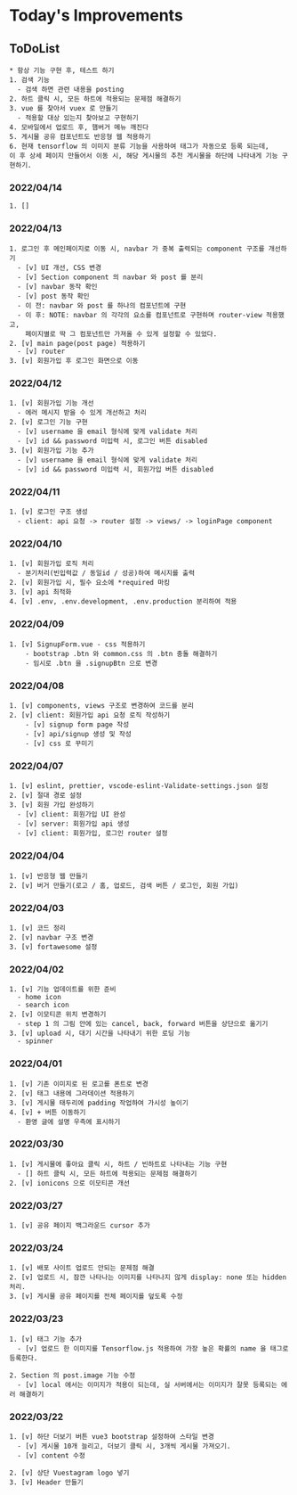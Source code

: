 # Today's Improvements

## ToDoList
    * 항상 기능 구현 후, 테스트 하기
    1. 검색 기능 
      - 검색 하면 관련 내용을 posting   
    2. 하트 클릭 시, 모든 하트에 적용되는 문제점 해결하기 
    3. vue 를 찾아서 vuex 로 만들기
      - 적용할 대상 있는지 찾아보고 구현하기
    4. 모바일에서 업로드 후, 햄버거 메뉴 깨진다
    5. 게시물 공유 컴포넌트도 반응형 웹 적용하기
    6. 현재 tensorflow 의 이미지 분류 기능을 사용하여 태그가 자동으로 등록 되는데, 
    이 후 상세 페이지 만들어서 이동 시, 해당 게시물의 추천 게시물을 하단에 나타내게 기능 구현하기.

### 2022/04/14
    1. [] 

### 2022/04/13
    1. 로그인 후 메인페이지로 이동 시, navbar 가 중복 출력되는 component 구조를 개선하기
      - [v] UI 개선, CSS 변경
      - [v] Section component 의 navbar 와 post 를 분리
      - [v] navbar 동작 확인
      - [v] post 동작 확인
      - 이 전: navbar 와 post 를 하나의 컴포넌트에 구현
      - 이 후: NOTE: navbar 의 각각의 요소를 컴포넌트로 구현하며 router-view 적용했고, 
        페이지별로 딱 그 컴포넌트만 가져올 수 있게 설정할 수 있었다.
    2. [v] main page(post page) 적용하기
      - [v] router
    3. [v] 회원가입 후 로그인 화면으로 이동
      
### 2022/04/12
    1. [v] 회원가입 기능 개선
      - 에러 메시지 받을 수 있게 개선하고 처리
    2. [v] 로그인 기능 구현
      - [v] username 을 email 형식에 맞게 validate 처리
      - [v] id && password 미입력 시, 로그인 버튼 disabled
    3. [v] 회원가입 기능 추가
      - [v] username 을 email 형식에 맞게 validate 처리
      - [v] id && password 미입력 시, 회원가입 버튼 disabled

### 2022/04/11
    1. [v] 로그인 구조 생성
      - client: api 요청 -> router 설정 -> views/ -> loginPage component

### 2022/04/10
    1. [v] 회원가입 로직 처리
      - 분기처리(빈입력값 / 동일id / 성공)하여 메시지를 출력
    2. [v] 회원가입 시, 필수 요소에 *required 마킹
    3. [v] api 최적화
    4. [v] .env, .env.development, .env.production 분리하여 적용

### 2022/04/09
    1. [v] SignupForm.vue - css 적용하기
        - bootstrap .btn 와 common.css 의 .btn 충돌 해결하기
        - 임시로 .btn 을 .signupBtn 으로 변경 

### 2022/04/08
    1. [v] components, views 구조로 변경하여 코드를 분리
    2. [v] client: 회원가입 api 요청 로직 작성하기
        - [v] signup form page 작성
        - [v] api/signup 생성 및 작성
        - [v] css 로 꾸미기

### 2022/04/07
    1. [v] eslint, prettier, vscode-eslint-Validate-settings.json 설정
    2. [v] 절대 경로 설정
    3. [v] 회원 가입 완성하기
      - [v] client: 회원가입 UI 완성
      - [v] server: 회원가입 api 생성
      - [v] client: 회원가입, 로그인 router 설정

### 2022/04/04
    1. [v] 반응형 웹 만들기
    2. [v] 버거 만들기(로고 / 홈, 업로드, 검색 버튼 / 로그인, 회원 가입)

### 2022/04/03
    1. [v] 코드 정리 
    2. [v] navbar 구조 변경
    3. [v] fortawesome 설정

### 2022/04/02
    1. [v] 기능 업데이트를 위한 준비
      - home icon
      - search icon
    2. [v] 이모티콘 위치 변경하기
      - step 1 의 그림 안에 있는 cancel, back, forward 버튼을 상단으로 옮기기
    3. [v] upload 시, 대기 시간을 나타내기 위한 로딩 기능
      - spinner

### 2022/04/01
    1. [v] 기존 이미지로 된 로고를 폰트로 변경
    2. [v] 태그 내용에 그라데이션 적용하기
    3. [v] 게시물 태두리에 padding 작업하여 가시성 높이기
    4. [v] + 버튼 이동하기 
      - 환영 글에 설명 우측에 표시하기

### 2022/03/30
    1. [v] 게시물에 좋아요 클릭 시, 하트 / 빈하트로 나타내는 기능 구현
      - [] 하트 클릭 시, 모든 하트에 적용되는 문제점 해결하기
    2. [v] ionicons 으로 이모티콘 개선

### 2022/03/27
    1. [v] 공유 페이지 백그라운드 cursor 추가

### 2022/03/24
    1. [v] 배포 사이트 업로드 안되는 문제점 해결
    2. [v] 업로드 시, 잠깐 나타나는 이미지를 나타나지 않게 display: none 또는 hidden 처리.
    3. [v] 게시물 공유 페이지를 전체 페이지를 덮도록 수정

### 2022/03/23
    1. [v] 태그 기능 추가
      - [v] 업로드 한 이미지를 Tensorflow.js 적용하여 가장 높은 확률의 name 을 태그로 등록한다.
    
    2. Section 의 post.image 기능 수정
      - [v] local 에서는 이미지가 적용이 되는데, 실 서버에서는 이미지가 잘못 등록되는 에러 해결하기   

### 2022/03/22
    1. [v] 하단 더보기 버튼 vue3 bootstrap 설정하여 스타일 변경
      - [v] 게시물 10개 늘리고, 더보기 클릭 시, 3개씩 게시물 가져오기. 
      - [v] content 수정

    2. [v] 상단 Vuestagram logo 넣기
    3. [v] Header 만들기
